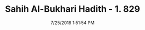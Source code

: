 ---
title        : "Sahih Al-Bukhari Hadith - 1. 829"
date         : 7/25/2018 1:51:54 PM
draft        : false
type         : "hadith"
layout       : "hadith"
BookCode     : "SHB"
VolumeNumber : "1"
HadithNumber : "829"
categories  :  ["Prayer Characteristics-Praying of women behind men"]
tags  :  ["Um Salama"]
---